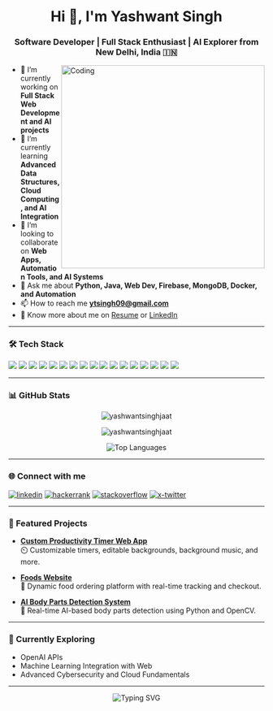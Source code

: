 <h1 align="center">Hi 👋, I'm Yashwant Singh</h1>
<h3 align="center">Software Developer | Full Stack Enthusiast | AI Explorer from New Delhi, India 🇮🇳</h3>

<img align="right" alt="Coding" width="400" src="https://cdn.dribbble.com/users/1162077/screenshots/3848914/media/320984a9ca58b3c73274c9259ecf6de8.gif">

- 🔭 I’m currently working on **Full Stack Web Development and AI projects**
- 🌱 I’m currently learning **Advanced Data Structures, Cloud Computing, and AI Integration**
- 👯 I’m looking to collaborate on **Web Apps, Automation Tools, and AI Systems**
- 💬 Ask me about **Python, Java, Web Dev, Firebase, MongoDB, Docker, and Automation**
- 📫 How to reach me **ytsingh09@gmail.com**
- 📄 Know more about me on [Resume](https://github.com/yashwantsinghjaat) or [LinkedIn](https://linkedin.com/in/yashwantsinghjaat)

---

### 🛠️ Tech Stack

<p align="left">
  <img src="https://img.shields.io/badge/Python-3776AB?style=for-the-badge&logo=python&logoColor=white"/> 
  <img src="https://img.shields.io/badge/Java-ED8B00?style=for-the-badge&logo=java&logoColor=white"/> 
  <img src="https://img.shields.io/badge/C-00599C?style=for-the-badge&logo=c&logoColor=white"/>
  <img src="https://img.shields.io/badge/HTML5-E34F26?style=for-the-badge&logo=html5&logoColor=white"/> 
  <img src="https://img.shields.io/badge/CSS3-1572B6?style=for-the-badge&logo=css3&logoColor=white"/> 
  <img src="https://img.shields.io/badge/JavaScript-F7DF1E?style=for-the-badge&logo=javascript&logoColor=black"/> 
  <img src="https://img.shields.io/badge/Node.js-339933?style=for-the-badge&logo=nodedotjs&logoColor=white"/>
  <img src="https://img.shields.io/badge/WordPress-21759B?style=for-the-badge&logo=wordpress&logoColor=white"/>
  <img src="https://img.shields.io/badge/Firebase-ffca28?style=for-the-badge&logo=firebase&logoColor=black"/>
  <img src="https://img.shields.io/badge/MongoDB-47A248?style=for-the-badge&logo=mongodb&logoColor=white"/>
  <img src="https://img.shields.io/badge/Docker-2496ED?style=for-the-badge&logo=docker&logoColor=white"/>
  <img src="https://img.shields.io/badge/GitHub-100000?style=for-the-badge&logo=github&logoColor=white"/>
  <img src="https://img.shields.io/badge/VS%20Code-007ACC?style=for-the-badge&logo=visual-studio-code&logoColor=white"/>
  <img src="https://img.shields.io/badge/Anaconda-44A833?style=for-the-badge&logo=anaconda&logoColor=white"/>
  <img src="https://img.shields.io/badge/Numpy-013243?style=for-the-badge&logo=numpy&logoColor=white"/>
  <img src="https://img.shields.io/badge/Figma-F24E1E?style=for-the-badge&logo=figma&logoColor=white"/>
  <img src="https://img.shields.io/badge/Canva-00C4CC?style=for-the-badge&logo=canva&logoColor=white"/>
</p>

---

### 📊 GitHub Stats

<p align="center">
  <img src="https://github-readme-stats.vercel.app/api?username=yashwantsinghjaat&show_icons=true&theme=radical" alt="yashwantsinghjaat"/>
</p>
<p align="center">
  <img src="https://github-readme-streak-stats.herokuapp.com/?user=yashwantsinghjaat&theme=radical" alt="yashwantsinghjaat"/>
</p>
<p align="center">
  <img src="https://github-readme-stats.vercel.app/api/top-langs/?username=yashwantsinghjaat&layout=compact&theme=radical" alt="Top Languages"/>
</p>

---

### 🌐 Connect with me

<p align="left">
<a href="https://linkedin.com/in/yashwantsinghjaat" target="blank"><img align="center" src="https://img.shields.io/badge/LinkedIn-0077B5?style=for-the-badge&logo=linkedin&logoColor=white" alt="linkedin" /></a>
<a href="https://hackerrank.com/ytsingh09" target="blank"><img align="center" src="https://img.shields.io/badge/HackerRank-2EC866?style=for-the-badge&logo=HackerRank&logoColor=white" alt="hackerrank" /></a>
<a href="https://stackoverflow.com/users/27318664/yashwant-singh" target="blank"><img align="center" src="https://img.shields.io/badge/StackOverflow-FE7A16?style=for-the-badge&logo=stackoverflow&logoColor=white" alt="stackoverflow" /></a>
<a href="https://x.com/yt_singhh" target="blank"><img align="center" src="https://img.shields.io/badge/X-000000?style=for-the-badge&logo=twitter&logoColor=white" alt="x-twitter" /></a>
</p>

---

### 🚀 Featured Projects

- **[Custom Productivity Timer Web App](https://github.com/yashwantsinghjaat)**  
  ⏲️ Customizable timers, editable backgrounds, background music, and more.

- **[Foods Website](https://github.com/yashwantsinghjaat)**  
  🍔 Dynamic food ordering platform with real-time tracking and checkout.

- **[AI Body Parts Detection System](https://github.com/yashwantsinghjaat)**  
  🧠 Real-time AI-based body parts detection using Python and OpenCV.

---

### 🧠 Currently Exploring

- OpenAI APIs
- Machine Learning Integration with Web
- Advanced Cybersecurity and Cloud Fundamentals

---

<p align="center">
  <img src="https://readme-typing-svg.demolab.com?font=Fira+Code&size=24&pause=1000&color=09F7F7&width=435&lines=Thanks+for+visiting!+Connect+with+me+%F0%9F%91%8B" alt="Typing SVG" />
</p>
